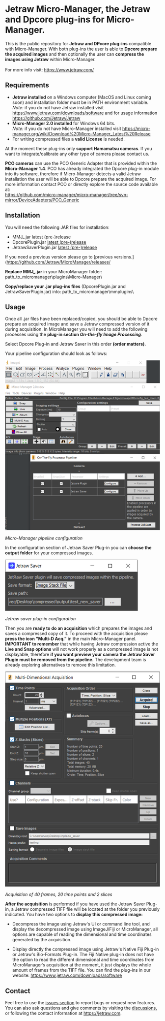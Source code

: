 # Jetraw Micro-Manager, the Jetraw and Dpcore plug-ins for Micro-Manager. 
This is the public repository for **Jetraw and DPcore plug-ins** compatible with Micro-Manager. With both plug-ins the user is able to **Dpcore prepare the acquired images** and then optionally the user can **compress the images using Jetraw** within Micro-Manager.  
<br/>For more info visit:
https://www.jetraw.com/

## Requirements
- **Jetraw installed** on a Windows computer (MacOS and Linux coming soon) and installation folder must be in PATH environment variable.<br/>
*Note:* if you do not have Jetraw installed visit https://www.jetraw.com/downloads/software and for usage information https://github.com/Jetraw/Jetraw
- **Micro-Manager 2.0 installed** for Windows 64 bits.<br/>
*Note:* if you do not have Micro-Manager installed visit https://micro-manager.org/wiki/Download%20Micro-Manager_Latest%20Release
- For writing compressed files a **valid License** is needed. 

At the moment these plug-ins only **support Hamamatsu cameras**. If you want to integrate/calibrate any other type of camera please contact us. 

**PCO cameras** can use the PCO Generic Adapter that is provided within the **Micro-Manager 1.4**. PCO has already integrated the Dpcore plug-in module into its software, therefore if Micro-Manager detects a valid Jetraw installation the user will be able to Dpcore prepare the acquired image. For more information contact PCO or directly explore the source code available at:  
https://github.com/micro-manager/micro-manager/tree/svn-mirror/DeviceAdapters/PCO_Generic

## Installation
You will need the following JAR files for installation:

- MMJ_.jar [latest (pre-)release](https://github.com/Jetraw/MicroManager/releases/download/21.07.01.1/MMJ_21.07.01.1.jar)
- DpcorePlugin.jar [latest (pre-)release](https://github.com/Jetraw/MicroManager/releases/download/21.07.01.1/DpcorePlugin_21.07.01.1.jar)
- JetrawSaverPlugin.jar [latest (pre-)release](https://github.com/Jetraw/MicroManager/releases/download/21.07.01.1/JetrawSaverPlugin_21.07.01.1.jar)
  
If you need a previous version please go to [previous versions.](https://github.com/Jetraw/MicroManager/releases/

**Replace MMJ_.jar** in your MicroManager folder:
path_to_micromanager\plugins\Micro-Manager\

**Copy/replace your .jar plug-ins files** (DpcorePlugin.jar and JetrawSaverPlugin.jar) into:
path_to_micromanager\mmplugins\

## Usage
Once all .jar files have been replaced/copied, you should be able to Dpcore prepare an acquired image and save a Jetraw compressed version of it during acquisition.
In MicroManager you will need to add the following processes using the **plug-in section *On-the-fly Image Processing***.<br/>
  
Select Dpcore Plug-in and Jetraw Saver in this order **(order matters).**

Your pipeline configuration should look as follows:

![alt text](https://github.com/Jetraw/MicroManager/blob/master/screenshots/pipeline_configuration.png)

*Micro-Manager pipeline configuration*

In the configuration section of Jetraw Saver Plug-in you can **choose the output folder** for your compressed images.

![alt text](https://github.com/Jetraw/MicroManager/blob/master/screenshots/jetraw_saver_plugin.png)

*Jetraw saver plug-in configuration*

Then you are **ready to do an acquisition** which prepares the images and saves a compressed copy of it. To proceed with the acquisition please **press the icon "Multi-D Acq."** in the main Micro-Manager panel.  
**IMPORTANT to remember** that while having Jetraw compression active the **Live and Snap options** will not work properly as a compressed image is not displayable, therefore **if you want preview your camera the Jetraw Saver Plugin must be removed from the pipeline.** The development team is already exploring alternatives to remove this limitation. 

![alt text](https://github.com/Jetraw/MicroManager/blob/master/screenshots/acquisition_screen.png)

*Acquisition of 40 frames, 20 time points and 2 slices*

**After the acquisition** is performed if you have used the Jetraw Saver Plug-in, a Jetraw compressed TIFF file will be located at the folder you previously indicated. You have two options to **display this compressed image:**

- Decompress the image using Jetraw's UI or command line tool, and display the decompressed image using ImageJ/Fiji or MicroManager, all options are capable of reading the dimensional and time coordinates generated by the acquisition.

- Display directly the compressed image using Jetraw's Native Fiji Plug-in or Jetraw's Bio-Formats Plug-in. The Fiji Native plug-in does not have the option to read the different dimensional and time coordinates from MicroManager’s acquisition at the moment, it just displays the whole amount of frames from the TIFF file. You can find the plug-ins in our website: https://www.jetraw.com/downloads/software

## Contact
Feel free to use the [issues section](https://github.com/Jetraw/MicroManager/issues) to report bugs or request new features. You can also ask questions and give comments by visiting the [discussions](https://github.com/Jetraw/MicroManager/discussions), or following the contact information at https://jetraw.com.